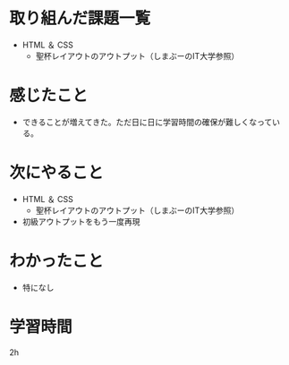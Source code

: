 # 取り組んだ課題一覧
- HTML ＆ CSS
    - 聖杯レイアウトのアウトプット（しまぶーのIT大学参照）

# 感じたこと
- できることが増えてきた。ただ日に日に学習時間の確保が難しくなっている。

# 次にやること
- HTML ＆ CSS
    - 聖杯レイアウトのアウトプット（しまぶーのIT大学参照）
- 初級アウトプットをもう一度再現


# わかったこと
- 特になし

# 学習時間
 2h